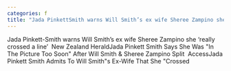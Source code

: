```yaml
---
categories: f
title: "Jada PinkettSmith warns Will Smith’s ex wife Sheree Zampino she ‘really crossed a line’  New Zealand Herald"
---
```

Jada Pinkett-Smith warns Will Smith’s ex wife Sheree Zampino she ‘really crossed a line’&nbsp;&nbsp;New Zealand HeraldJada Pinkett Smith Says She Was "In The Picture Too Soon" After Will Smith & Sheree Zampino Split&nbsp;&nbsp;AccessJada Pinkett Smith Admits To Will Smith"s Ex-Wife That She "Crossed